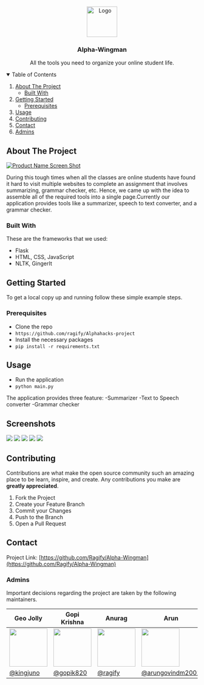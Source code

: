 

<!-- PROJECT LOGO -->
<br />
<p align="center">
  <a href="https://github.com/othneildrew/Best-README-Template">
    <img src="images/logo.png" alt="Logo" width="80" height="80">
  </a>

  <h3 align="center">Alpha-Wingman</h3>

  <p align="center">
    All the tools you need to organize your online student life.</p> 
</p>



<!-- TABLE OF CONTENTS -->
<details open="open">
  <summary>Table of Contents</summary>
  <ol>
    <li>
      <a href="#about-the-project">About The Project</a>
      <ul>
        <li><a href="#built-with">Built With</a></li>
      </ul>
    </li>
    <li>
      <a href="#getting-started">Getting Started</a>
      <ul>
        <li><a href="#prerequisites">Prerequisites</a></li>
      </ul>
    </li>
    <li><a href="#usage">Usage</a></li>
    <li><a href="#contributing">Contributing</a></li>
    <li><a href="#contact">Contact</a></li>
    <li><a href="#acknowledgements">Admins</a></li>
  </ol>
</details>



## About The Project

[![Product Name Screen Shot][product-screenshot]](https://alphawingman.herokuapp.com/)

During this tough times when all the classes are online students have found it hard to visit multiple websites to complete an assignment that involves summarizing, grammar checker, etc. Hence, we came up with the idea to assemble all of the required tools into a single page.Currently our application provides tools like a summarizer, speech to text converter, and a grammar checker.


### Built With

These are the frameworks that we used:

* Flask
* HTML, CSS, JavaScript
* NLTK, GingerIt



<!-- GETTING STARTED -->
## Getting Started


To get a local copy up and running follow these simple example steps.

### Prerequisites


- Clone the repo
 - `https://github.com/ragify/Alphahacks-project`
- Install the necessary packages
 - `pip install -r requirements.txt`
 
<!-- USAGE EXAMPLES -->
## Usage

- Run the application
 - `python main.py`

The application provides three feature:
-Summarizer
-Text to Speech converter
-Grammar checker

## Screenshots

<img    src="https://challengepost-s3-challengepost.netdna-ssl.com/photos/production/software_photos/001/563/749/datas/gallery.jpg">
<img    src="https://challengepost-s3-challengepost.netdna-ssl.com/photos/production/software_photos/001/563/750/datas/gallery.jpg">
<img    src="https://challengepost-s3-challengepost.netdna-ssl.com/photos/production/software_photos/001/563/751/datas/gallery.jpg">
<img    src="https://challengepost-s3-challengepost.netdna-ssl.com/photos/production/software_photos/001/563/752/datas/gallery.jpg">
<img    src="https://challengepost-s3-challengepost.netdna-ssl.com/photos/production/software_photos/001/563/753/datas/gallery.jpg">
  


<!-- CONTRIBUTING -->
## Contributing

Contributions are what make the open source community such an amazing place to be learn, inspire, and create. Any contributions you make are **greatly appreciated**.

1. Fork the Project
2. Create your Feature Branch 
3. Commit your Changes 
4. Push to the Branch 
5. Open a Pull Request

<!-- CONTACT -->
## Contact

Project Link: [https://github.com/Ragify/Alpha-Wingman](https://github.com/Ragify/Alpha-Wingman)

### Admins

Important decisions regarding the project are taken by the following maintainers.

| Geo Jolly | Gopi Krishna | Anurag | Arun |
|--|--|--|--|
| <img  height="100"  width="100"  src="https://avatars.githubusercontent.com/u/69108486?v=4"> |<img  height="100"  width="100"  src="https://avatars.githubusercontent.com/u/73281663?v=4"> |<img  height="100"  width="100"  src="https://api.amfoss.in/static/uploads/images/dp/018d0f75-b750-4be7-9799-8b599b8e5ae1.jpg">  |<img  height="100"  width="100"  src="https://avatars.githubusercontent.com/u/67337602?v=4">|
| [@kingjuno](https://github.com/kingjuno) | [@gopik820](https://github.com/gopik820) | [@ragify](https://github.com/ragify) | [@arungovindm2001](https://github.com/arungovindm2001) |


<!-- MARKDOWN LINKS & IMAGES -->
<!-- https://www.markdownguide.org/basic-syntax/#reference-style-links -->
[product-screenshot]: https://challengepost-s3-challengepost.netdna-ssl.com/photos/production/software_photos/001/563/749/datas/gallery.jpg
